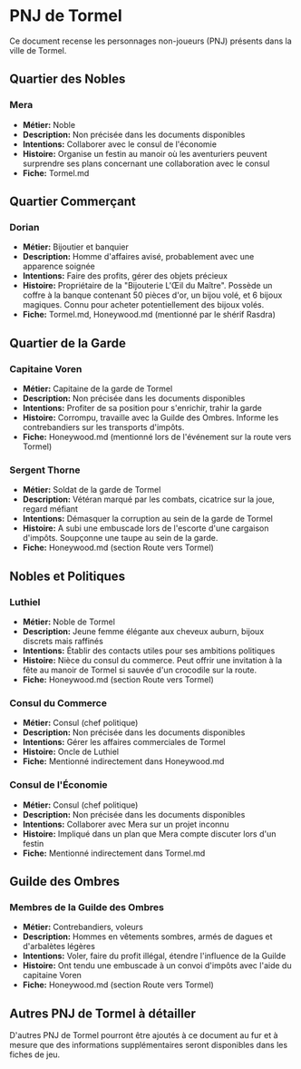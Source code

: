 # PNJ de Tormel

Ce document recense les personnages non-joueurs (PNJ) présents dans la ville de Tormel.

## Quartier des Nobles

### Mera
- **Métier:** Noble
- **Description:** Non précisée dans les documents disponibles
- **Intentions:** Collaborer avec le consul de l'économie
- **Histoire:** Organise un festin au manoir où les aventuriers peuvent surprendre ses plans concernant une collaboration avec le consul
- **Fiche:** Tormel.md

## Quartier Commerçant

### Dorian
- **Métier:** Bijoutier et banquier
- **Description:** Homme d'affaires avisé, probablement avec une apparence soignée
- **Intentions:** Faire des profits, gérer des objets précieux
- **Histoire:** Propriétaire de la "Bijouterie L'Œil du Maître". Possède un coffre à la banque contenant 50 pièces d'or, un bijou volé, et 6 bijoux magiques. Connu pour acheter potentiellement des bijoux volés.
- **Fiche:** Tormel.md, Honeywood.md (mentionné par le shérif Rasdra)

## Quartier de la Garde

### Capitaine Voren
- **Métier:** Capitaine de la garde de Tormel
- **Description:** Non précisée dans les documents disponibles
- **Intentions:** Profiter de sa position pour s'enrichir, trahir la garde
- **Histoire:** Corrompu, travaille avec la Guilde des Ombres. Informe les contrebandiers sur les transports d'impôts.
- **Fiche:** Honeywood.md (mentionné lors de l'événement sur la route vers Tormel)

### Sergent Thorne
- **Métier:** Soldat de la garde de Tormel
- **Description:** Vétéran marqué par les combats, cicatrice sur la joue, regard méfiant
- **Intentions:** Démasquer la corruption au sein de la garde de Tormel
- **Histoire:** A subi une embuscade lors de l'escorte d'une cargaison d'impôts. Soupçonne une taupe au sein de la garde.
- **Fiche:** Honeywood.md (section Route vers Tormel)

## Nobles et Politiques

### Luthiel
- **Métier:** Noble de Tormel
- **Description:** Jeune femme élégante aux cheveux auburn, bijoux discrets mais raffinés
- **Intentions:** Établir des contacts utiles pour ses ambitions politiques
- **Histoire:** Nièce du consul du commerce. Peut offrir une invitation à la fête au manoir de Tormel si sauvée d'un crocodile sur la route.
- **Fiche:** Honeywood.md (section Route vers Tormel)

### Consul du Commerce
- **Métier:** Consul (chef politique)
- **Description:** Non précisée dans les documents disponibles
- **Intentions:** Gérer les affaires commerciales de Tormel
- **Histoire:** Oncle de Luthiel
- **Fiche:** Mentionné indirectement dans Honeywood.md

### Consul de l'Économie
- **Métier:** Consul (chef politique)
- **Description:** Non précisée dans les documents disponibles
- **Intentions:** Collaborer avec Mera sur un projet inconnu
- **Histoire:** Impliqué dans un plan que Mera compte discuter lors d'un festin
- **Fiche:** Mentionné indirectement dans Tormel.md

## Guilde des Ombres

### Membres de la Guilde des Ombres
- **Métier:** Contrebandiers, voleurs
- **Description:** Hommes en vêtements sombres, armés de dagues et d'arbalètes légères
- **Intentions:** Voler, faire du profit illégal, étendre l'influence de la Guilde
- **Histoire:** Ont tendu une embuscade à un convoi d'impôts avec l'aide du capitaine Voren
- **Fiche:** Honeywood.md (section Route vers Tormel)

## Autres PNJ de Tormel à détailler

D'autres PNJ de Tormel pourront être ajoutés à ce document au fur et à mesure que des informations supplémentaires seront disponibles dans les fiches de jeu. 